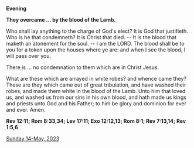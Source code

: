 **Evening**

**They overcame ... by the blood of the Lamb.**
 
Who shall lay anything to the charge of God's elect? It is God that justifieth. Who is he that condemneth? It is Christ that died. -- It is the blood that maketh an atonement for the soul. -- I am the LORD. The blood shall be to you for a token upon the houses where ye are: and when I see the blood, I will pass over you.
 
There is ... no condemnation to them which are in Christ Jesus.
 
What are these which are arrayed in white robes? and whence came they? These are they which came out of great tribulation, and have washed their robes, and made them white in the blood of the Lamb. Unto him that loved us, and washed us from our sins in his own blood, and hath made us kings and priests unto God and his Father; to him be glory and dominion for ever and ever. Amen.  

**Rev 12:11; Rom 8:33,34; Lev 17:11; Exo 12:12,13; Rom 8:1; Rev 7:13,14; Rev 1:5,6**

[Sunday 14-May, 2023](https://t.me/daily_light)

